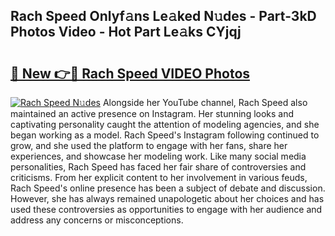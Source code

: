 ## Rach Speed Onlyf𝚊ns Le𝚊ked N𝚞des - Part-3kD Photos Video - Hot Part Le𝚊ks CYjqj

# <h2><a href="http://ab99257.deff.icu/?id=Rach+Speed">🔗 New 👉🔴 Rach Speed VIDEO Photos</a></h2>

[![Rach Speed N𝚞des](https://i.imgur.com/rIISA9y.gif)](http://ab99257.deff.icu/?id=Rach+Speed)
Alongside her YouTube channel, Rach Speed also maintained an active presence on Instagram. Her stunning looks and captivating personality caught the attention of modeling agencies, and she began working as a model. Rach Speed's Instagram following continued to grow, and she used the platform to engage with her fans, share her experiences, and showcase her modeling work. Like many social media personalities, Rach Speed has faced her fair share of controversies and criticisms. From her explicit content to her involvement in various feuds, Rach Speed's online presence has been a subject of debate and discussion. However, she has always remained unapologetic about her choices and has used these controversies as opportunities to engage with her audience and address any concerns or misconceptions.
